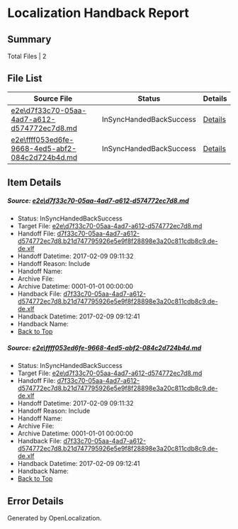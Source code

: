 # <a name='report-top'></a> Localization Handback Report

## Summary
 Total Files | 2

## File List
 Source File | Status | Details 
 ----------- | ------ | ------- 
 [e2e\d7f33c70-05aa-4ad7-a612-d574772ec7d8.md](https://github.com/OpenLocalizationTestOrg/ol-test0/blob/a4809efed355996ddfcd5d6f40332391cc9e7478/e2e/d7f33c70-05aa-4ad7-a612-d574772ec7d8.md) | InSyncHandedBackSuccess | [Details](#682b3b73371900df335278ad91b372047cbc8a5e1)
 [e2e\ffff053ed6fe-9668-4ed5-abf2-084c2d724b4d.md](https://github.com/OpenLocalizationTestOrg/ol-test0/blob/a4809efed355996ddfcd5d6f40332391cc9e7478/e2e/ffff053ed6fe-9668-4ed5-abf2-084c2d724b4d.md) | InSyncHandedBackSuccess | [Details](#682b3b73371900df335278ad91b372047cbc8a5e2)

## Item Details
##### <a name='682b3b73371900df335278ad91b372047cbc8a5e1'></a> Source: [e2e\d7f33c70-05aa-4ad7-a612-d574772ec7d8.md](https://github.com/OpenLocalizationTestOrg/ol-test0/blob/a4809efed355996ddfcd5d6f40332391cc9e7478/e2e/d7f33c70-05aa-4ad7-a612-d574772ec7d8.md)
* Status: InSyncHandedBackSuccess
* Target File: [e2e\d7f33c70-05aa-4ad7-a612-d574772ec7d8.md](https://github.com/OpenLocalizationTestOrg/ol-test0-dede/blob/a8ab88bd97a3acb01cd1e081344d46a4b3b10a08/e2e/d7f33c70-05aa-4ad7-a612-d574772ec7d8.md)
* Handoff File: [d7f33c70-05aa-4ad7-a612-d574772ec7d8.b21d747795926e5e9f8f28898e3a20c811cdb8c9.de-de.xlf](https://github.com/OpenLocalizationTestOrg/ol-test0-handoff/blob/f04a1a8afe8de0b37eef9504e46430d987de97d3/ol-handoff/OpenLocalizationTestOrg/ol-test0-dede/shujia/ht/d7f33c70-05aa-4ad7-a612-d574772ec7d8.b21d747795926e5e9f8f28898e3a20c811cdb8c9.de-de.xlf)
* Handoff Datetime: 2017-02-09 09:11:32
* Handoff Reason: Include
* Handoff Name: 
* Archive File: 
* Archive Datetime: 0001-01-01 00:00:00
* Handback File: [d7f33c70-05aa-4ad7-a612-d574772ec7d8.b21d747795926e5e9f8f28898e3a20c811cdb8c9.de-de.xlf](https://github.com/OpenLocalizationTestOrg/ol-test0-handback/blob/538200455cb08976780d60f252f16f133bd2a072/ol-handback/OpenLocalizationTestOrg/ol-test0-dede/shujia/ht/d7f33c70-05aa-4ad7-a612-d574772ec7d8.b21d747795926e5e9f8f28898e3a20c811cdb8c9.de-de.xlf)
* Handback Datetime: 2017-02-09 09:12:41
* Handback Name: 
* [Back to Top](#report-top)

##### <a name='682b3b73371900df335278ad91b372047cbc8a5e2'></a> Source: [e2e\ffff053ed6fe-9668-4ed5-abf2-084c2d724b4d.md](https://github.com/OpenLocalizationTestOrg/ol-test0/blob/a4809efed355996ddfcd5d6f40332391cc9e7478/e2e/ffff053ed6fe-9668-4ed5-abf2-084c2d724b4d.md)
* Status: InSyncHandedBackSuccess
* Target File: [e2e\d7f33c70-05aa-4ad7-a612-d574772ec7d8.md](https://github.com/OpenLocalizationTestOrg/ol-test0-dede/blob/a8ab88bd97a3acb01cd1e081344d46a4b3b10a08/e2e/d7f33c70-05aa-4ad7-a612-d574772ec7d8.md)
* Handoff File: [d7f33c70-05aa-4ad7-a612-d574772ec7d8.b21d747795926e5e9f8f28898e3a20c811cdb8c9.de-de.xlf](https://github.com/OpenLocalizationTestOrg/ol-test0-handoff/blob/f04a1a8afe8de0b37eef9504e46430d987de97d3/ol-handoff/OpenLocalizationTestOrg/ol-test0-dede/shujia/ht/d7f33c70-05aa-4ad7-a612-d574772ec7d8.b21d747795926e5e9f8f28898e3a20c811cdb8c9.de-de.xlf)
* Handoff Datetime: 2017-02-09 09:11:32
* Handoff Reason: Include
* Handoff Name: 
* Archive File: 
* Archive Datetime: 0001-01-01 00:00:00
* Handback File: [d7f33c70-05aa-4ad7-a612-d574772ec7d8.b21d747795926e5e9f8f28898e3a20c811cdb8c9.de-de.xlf](https://github.com/OpenLocalizationTestOrg/ol-test0-handback/blob/538200455cb08976780d60f252f16f133bd2a072/ol-handback/OpenLocalizationTestOrg/ol-test0-dede/shujia/ht/d7f33c70-05aa-4ad7-a612-d574772ec7d8.b21d747795926e5e9f8f28898e3a20c811cdb8c9.de-de.xlf)
* Handback Datetime: 2017-02-09 09:12:41
* Handback Name: 
* [Back to Top](#report-top)


## Error Details

Generated by OpenLocalization.
